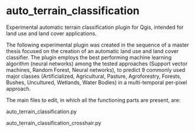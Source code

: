 # auto_terrain_classification
Experimental automatic terrain classification plugin for Qgis, intended for land use and land cover applications.

The following experimental plugin was created in the sequence of a master thesis focused on the creation of an automatic land use and land cover classifier. The plugin employs the best performing machine learning algorithm (neural networks) among the tested approaches (Support vector machines, Random Forest, Neural networks), to predict 9 commonly used major classes (Artificialized, Agricultural, Pasture, Agroforestry, Forests, Bushes, Uncultured, Wetlands, Water Bodies) in a multi-temporal per-pixel approach.

The main files to edit, in which all the functioning parts are present, are:

auto_terrain_classification.py

auto_terrain_classification_crosshair.py
